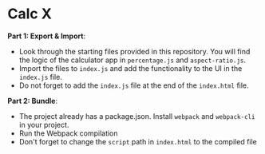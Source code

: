 # Calc X

**Part 1: Export & Import**:
* Look through the starting files provided in this repository. You will find the logic of the calculator app in `percentage.js` and `aspect-ratio.js`. 
* Import the files to `index.js` and add the functionality to the UI in the `index.js` file.
* Do not forget to add the `index.js` file at the end of the `index.html` file.

**Part 2: Bundle**:
* The project already has a package.json. Install `webpack` and `webpack-cli` in your project.
* Run the Webpack compilation
* Don't forget to change the `script` path in `index.html` to the compiled file
